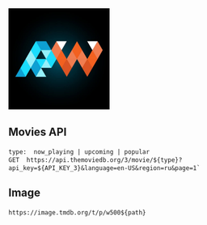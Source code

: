 <img src="public/logo.jpg" width="200" />

## Movies API

```
type:  now_playing | upcoming | popular
GET  https://api.themoviedb.org/3/movie/${type}?api_key=${API_KEY_3}&language=en-US&region=ru&page=1`
```

## Image

```
https://image.tmdb.org/t/p/w500${path}
```
